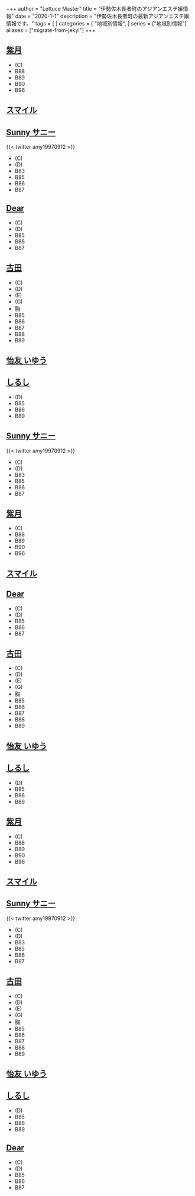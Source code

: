 +++
author = "Lettuce Master"
title = "伊勢佐木長者町のアジアンエステ嬢情報"
date = "2020-1-1"
description = "伊勢佐木長者町の最新アジアンエステ嬢情報です。"
tags = [
]
categories = [
    "地域別情報",
]
series = ["地域別情報"]
aliases = ["migrate-from-jekyl"]
+++

## [紫月](https://sunflower.jp.net/)
- (C)
- B88
- B89
- B90
- B96
## [スマイル](https://candygm.xyz/)
## [Sunny サニー](https://sunny.xyz.mn/)

{{< twitter amy19970912 >}}
- (C)
- (D)
- B83
- B85
- B86
- B87
## [Dear](https://dear.xyz.mn/)
- (C)
- (D)
- B85
- B86
- B87
## [古田](http://furuta-massage.work/)
- (C)
- (D)
- (E)
- (G)
- 胸
- B85
- B86
- B87
- B88
- B89
## [怡友 いゆう](https://www.iyuu.work/)
## [しるし](http://shirushi.me-es.com/)
- (D)
- B85
- B86
- B89
## [Sunny サニー](https://sunny.xyz.mn/)

{{< twitter amy19970912 >}}
- (C)
- (D)
- B83
- B85
- B86
- B87
## [紫月](https://sunflower.jp.net/)
- (C)
- B88
- B89
- B90
- B96
## [スマイル](https://candygm.xyz/)
## [Dear](https://dear.xyz.mn/)
- (C)
- (D)
- B85
- B86
- B87
## [古田](http://furuta-massage.work/)
- (C)
- (D)
- (E)
- (G)
- 胸
- B85
- B86
- B87
- B88
- B89
## [怡友 いゆう](https://www.iyuu.work/)
## [しるし](http://shirushi.me-es.com/)
- (D)
- B85
- B86
- B89
## [紫月](https://sunflower.jp.net/)
- (C)
- B88
- B89
- B90
- B96
## [スマイル](https://candygm.xyz/)
## [Sunny サニー](https://sunny.xyz.mn/)

{{< twitter amy19970912 >}}
- (C)
- (D)
- B83
- B85
- B86
- B87
## [古田](http://furuta-massage.work/)
- (C)
- (D)
- (E)
- (G)
- 胸
- B85
- B86
- B87
- B88
- B89
## [怡友 いゆう](https://www.iyuu.work/)
## [しるし](http://shirushi.me-es.com/)
- (D)
- B85
- B86
- B89
## [Dear](https://dear.xyz.mn/)
- (C)
- (D)
- B85
- B86
- B87
